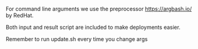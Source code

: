 For command line arguments we use the preprocessor 
https://argbash.io/ by RedHat.

Both input and result script are included to make deployments easier.

Remember to run update.sh every time you change args

